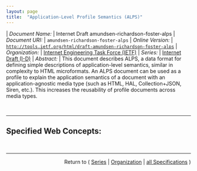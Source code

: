 ```yaml
---
layout: page
title:  "Application-Level Profile Semantics (ALPS)"
---
```


| *Document Name:* | Internet Draft amundsen-richardson-foster-alps
| *Document URI:* | `amundsen-richardson-foster-alps`
| *Online Version:* | [`http://tools.ietf.org/html/draft-amundsen-richardson-foster-alps`](http://tools.ietf.org/html/draft-amundsen-richardson-foster-alps)
| *Organization:* | [Internet Engineering Task Force (IETF)](..  "List of specification series by this organization")
| *Series:* | [Internet Draft (I-D)](.  "List of specifications in this series")
| *Abstract:* | This document describes ALPS, a data format for defining simple descriptions of application-level semantics, similar in complexity to HTML microformats. An ALPS document can be used as a profile to explain the application semantics of a document with an application-agnostic media type (such as HTML, HAL, Collection+JSON, Siren, etc.). This increases the reusability of profile documents across media types.

<br/>
<hr/>

## Specified Web Concepts:



<br/>
<hr/>

<p style="text-align: right">Return to ( <a href="./">Series</a> | <a href="../">Organization</a> | <a href="../../">all Specifications</a> )</p>